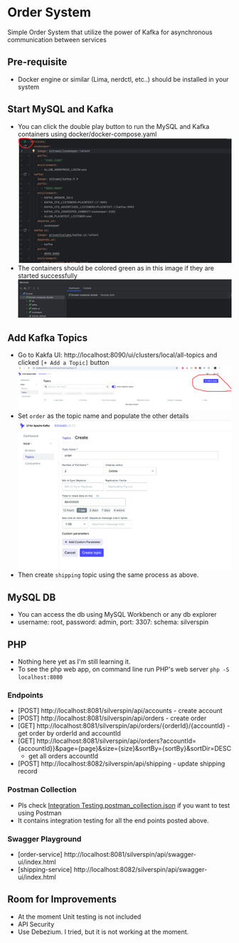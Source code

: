 # Order System #
Simple Order System that utilize the power of Kafka for asynchronous communication between services

## Pre-requisite
- Docker engine or similar (Lima, nerdctl, etc..) should be installed in your system

## Start MySQL and Kafka
- You can click the double play button to run the MySQL and Kafka containers using docker/docker-compose.yaml ![docker-compose.png](misc/image/docker-compose.png)
- The containers should be colored green as in this image if they are started successfully ![services.png](misc/image/services.png)

## Add Kafka Topics
- Go to Kakfa UI: http://localhost:8090/ui/clusters/local/all-topics and clicked `[+ Add a Topic]` button ![addtopic.png](misc/image/addtopic.png)
- Set `order` as the topic name and populate the other details ![createtopic.png](misc/image/createtopic.png)
- Then create `shipping` topic using the same process as above.

## MySQL DB
- You can access the db using MySQL Workbench or any db explorer
- username: root, password: admin, port: 3307: schema: silverspin

## PHP
- Nothing here yet as I'm still learning it.
- To see the php web app, on command line run PHP's web server `php -S localhost:8080`


### Endpoints ###
* [POST] http://localhost:8081/silverspin/api/accounts - create account
* [POST] http://localhost:8081/silverspin/api/orders - create order
* [GET] http://localhost:8081/silverspin/api/orders/{orderId}/{accountId} - get order by orderId and accountId
* [GET] http://localhost:8081/silverspin/api/orders?accountId={accountId}}&page={page}&size={size}&sortBy={sortBy}&sortDir=DESC 
   - get all orders accountId
* [POST] http://localhost:8082/silverspin/api/shipping - update shipping record


### Postman Collection ###
* Pls check  [Integration Testing.postman_collection.json](misc/postman/Integration%20Testing.postman_collection.json) if you want to test using Postman
* It contains integration testing for all the end points posted above.

### Swagger Playground ###
* [order-service] http://localhost:8081/silverspin/api/swagger-ui/index.html
* [shipping-service] http://localhost:8082/silverspin/api/swagger-ui/index.html

## Room for Improvements
- At the moment Unit testing is not included
- API Security
- Use Debezium. I tried, but it is not working at the moment.
